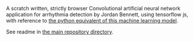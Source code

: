 A scratch written, strictly browser Convolutional artificial neural network application for arrhythmia detection by Jordan Bennett, using tensorflow js, with reference to [the python equivalent of this machine learning model](https://github.com/JordanMicahBennett/Browser-Ai-Arrhythmia-Detection/tree/master/python-arrhythmia-detection).

See readme in [the main repository directory](https://github.com/JordanMicahBennett/Browser-Ai-Arrhythmia-Detection/).
